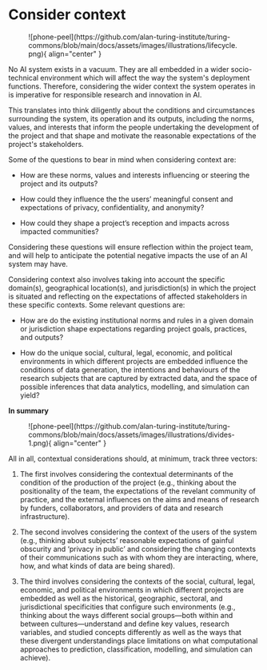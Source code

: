 # Consider context

<figure markdown>
  ![phone-peel](https://github.com/alan-turing-institute/turing-commons/blob/main/docs/assets/images/illustrations/lifecycle.png){ align="center" }
</figure>

No AI system exists in a vacuum. They are all embedded in a wider socio-technical environment which will affect the way the system's deployment functions. Therefore, considering the wider context the system operates in is imperative for responsible research and innovation in AI.

This translates into think diligently about the conditions and circumstances surrounding the system, its operation and its outputs, including the norms, values, and interests that inform the people undertaking the development of the project and that shape and motivate the reasonable expectations of the project's stakeholders.

Some of the questions to bear in mind when considering context are:

- How are these norms, values and interests influencing or steering the project and its outputs? 

- How could they influence the the users’ meaningful consent and expectations of privacy, confidentiality, and anonymity?

- How could they shape a project’s reception and impacts across impacted communities? 

Considering these questions will ensure reflection within the project team, and will help to anticipate the potential negative impacts the use of an AI system may have.

Considering context also involves taking into account the specific domain(s), geographical location(s), and jurisdiction(s) in which the project is situated and reflecting on the expectations of affected stakeholders in these specific contexts. Some relevant questions are:
 
- How are do the existing institutional norms and rules in a given domain or jurisdiction shape expectations regarding project goals, practices, and outputs? 

- How do the unique social, cultural, legal, economic, and political environments in which different projects are embedded influence the conditions of data generation, the intentions and behaviours of the research subjects that are captured by extracted data, and the space of possible inferences that data analytics, modelling, and simulation can yield?    

**In summary**
<figure markdown>
  ![phone-peel](https://github.com/alan-turing-institute/turing-commons/blob/main/docs/assets/images/illustrations/divides-1.png){ align="center" }
</figure>

All in all, contextual considerations should, at minimum, track three vectors: 

1. The first involves considering the contextual determinants of the condition of the production of the project (e.g., thinking about the positionality of the team, the expectations of the revelant community of practice, and the external influences on the aims and means of research by funders, collaborators, and providers of data and research infrastructure).

2. The second involves considering the context of the  users of the system (e.g., thinking about subjects’ reasonable expectations of gainful obscurity and ‘privacy in public’ and considering the changing contexts of their communications such as with whom they are interacting, where, how, and what kinds of data are being shared).

3. The third involves considering the contexts of the social, cultural, legal, economic, and political environments in which different projects are embedded as well as the historical, geographic, sectoral, and jurisdictional specificities that configure such environments (e.g., thinking about the ways different social groups—both within and between cultures—understand and define key values, research variables, and studied concepts differently as well as the ways that these divergent understandings place limitations on what computational approaches to prediction, classification, modelling, and simulation can achieve).
